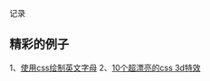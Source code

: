 记录
## 精彩的例子
1、[使用css绘制英文字母](https://www.zhangxinxu.com/wordpress/2019/01/pure-css-26-letters/)
2、[10个超漂亮的css 3d特效](https://blog.csdn.net/wangdingfeng5141/article/details/81583123)